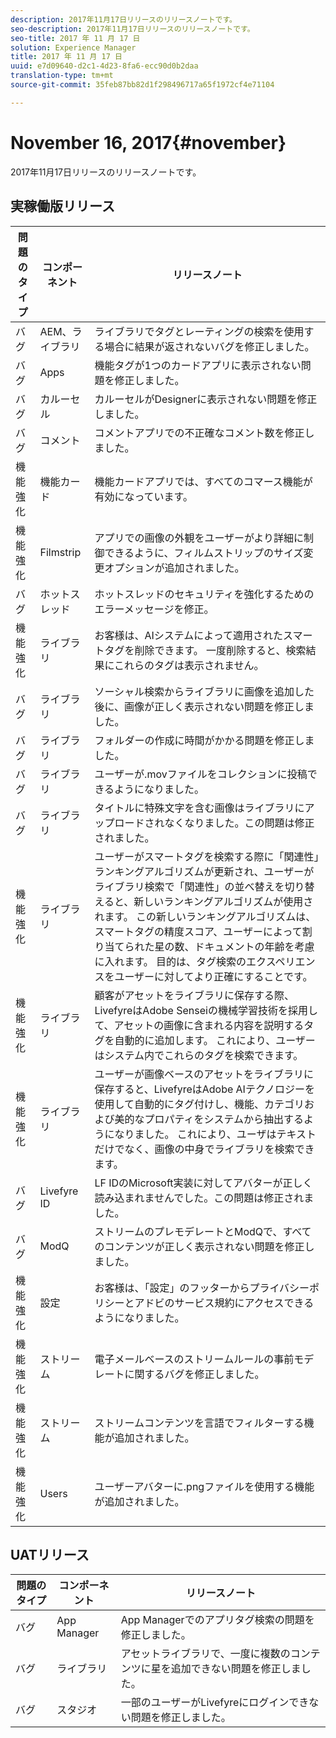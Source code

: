 ```yaml
---
description: 2017年11月17日リリースのリリースノートです。
seo-description: 2017年11月17日リリースのリリースノートです。
seo-title: 2017 年 11 月 17 日
solution: Experience Manager
title: 2017 年 11 月 17 日
uuid: e7d09640-d2c1-4d23-8fa6-ecc90d0b2daa
translation-type: tm+mt
source-git-commit: 35feb87bb82d1f298496717a65f1972cf4e71104

---
```



# November 16, 2017{#november}

2017年11月17日リリースのリリースノートです。

## 実稼働版リリース

| **問題のタイプ** | **コンポーネント** | **リリースノート** |
|---|---|---|
| バグ | AEM、ライブラリ | ライブラリでタグとレーティングの検索を使用する場合に結果が返されないバグを修正しました。 |
| バグ | Apps | 機能タグが1つのカードアプリに表示されない問題を修正しました。 |
| バグ | カルーセル | カルーセルがDesignerに表示されない問題を修正しました。 |
| バグ | コメント | コメントアプリでの不正確なコメント数を修正しました。 |
| 機能強化 | 機能カード | 機能カードアプリでは、すべてのコマース機能が有効になっています。 |
| 機能強化 | Filmstrip | アプリでの画像の外観をユーザーがより詳細に制御できるように、フィルムストリップのサイズ変更オプションが追加されました。 |
| バグ | ホットスレッド | ホットスレッドのセキュリティを強化するためのエラーメッセージを修正。 |
| 機能強化 | ライブラリ | お客様は、AIシステムによって適用されたスマートタグを削除できます。 一度削除すると、検索結果にこれらのタグは表示されません。 |
| バグ | ライブラリ | ソーシャル検索からライブラリに画像を追加した後に、画像が正しく表示されない問題を修正しました。 |
| バグ | ライブラリ | フォルダーの作成に時間がかかる問題を修正しました。 |
| バグ | ライブラリ | ユーザーが.movファイルをコレクションに投稿できるようになりました。 |
| バグ | ライブラリ | タイトルに特殊文字を含む画像はライブラリにアップロードされなくなりました。この問題は修正されました。 |
| 機能強化 | ライブラリ | ユーザーがスマートタグを検索する際に「関連性」ランキングアルゴリズムが更新され、ユーザーがライブラリ検索で「関連性」の並べ替えを切り替えると、新しいランキングアルゴリズムが使用されます。 この新しいランキングアルゴリズムは、スマートタグの精度スコア、ユーザーによって割り当てられた星の数、ドキュメントの年齢を考慮に入れます。 目的は、タグ検索のエクスペリエンスをユーザーに対してより正確にすることです。 |
| 機能強化 | ライブラリ | 顧客がアセットをライブラリに保存する際、LivefyreはAdobe Senseiの機械学習技術を採用して、アセットの画像に含まれる内容を説明するタグを自動的に追加します。 これにより、ユーザーはシステム内でこれらのタグを検索できます。 |
| 機能強化 | ライブラリ | ユーザーが画像ベースのアセットをライブラリに保存すると、LivefyreはAdobe AIテクノロジーを使用して自動的にタグ付けし、機能、カテゴリおよび美的なプロパティをシステムから抽出するようになりました。 これにより、ユーザはテキストだけでなく、画像の中身でライブラリを検索できます。 |
| バグ | Livefyre ID | LF IDのMicrosoft実装に対してアバターが正しく読み込まれませんでした。この問題は修正されました。 |
| バグ | ModQ | ストリームのプレモデレートとModQで、すべてのコンテンツが正しく表示されない問題を修正しました。 |
| 機能強化 | 設定 | お客様は、「設定」のフッターからプライバシーポリシーとアドビのサービス規約にアクセスできるようになりました。 |
| 機能強化 | ストリーム | 電子メールベースのストリームルールの事前モデレートに関するバグを修正しました。 |
| 機能強化 | ストリーム | ストリームコンテンツを言語でフィルターする機能が追加されました。 |
| 機能強化 | Users | ユーザーアバターに.pngファイルを使用する機能が追加されました。 |

## UATリリース

| **問題のタイプ** | **コンポーネント** | **リリースノート** |
|---|---|---|
| バグ | App Manager | App Managerでのアプリタグ検索の問題を修正しました。 |
| バグ | ライブラリ | アセットライブラリで、一度に複数のコンテンツに星を追加できない問題を修正しました。 |
| バグ | スタジオ | 一部のユーザーがLivefyreにログインできない問題を修正しました。 |

